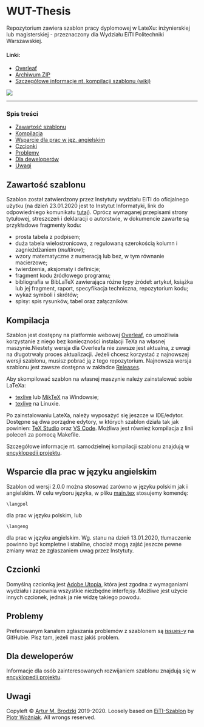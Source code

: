 # WUT-Thesis

Repozytorium zawiera szablon pracy dyplomowej w LateXu: inżynierskiej lub magisterskiej - przeznaczony dla Wydziału EiTI Politechniki Warszawskiej.

#### Linki:
[ref:overleaf]: https://www.overleaf.com/latex/templates/wut-thesis/vfvvdqztfqbt
[ref:current-zip]: https://github.com/ArturB/WUT-Thesis/releases/tag/2.1.0
[ref:alpha-zip]: https://github.com/ArturB/WUT-Thesis/releases/tag/2.1.0
[ref:poradnik-ii]: http://www.ii.pw.edu.pl/index.php/ii_pol/Instytut-Informatyki/Nauczanie/Poradnik-dyplomanta/Przygotowanie-pracy-dyplomowej
[ref:wiki]: https://github.com/ArturB/WUT-Thesis/wiki
[ref:wiki-kompilacja]: https://github.com/ArturB/WUT-Thesis/wiki/Kompilacja-szablonu
[ref:wiki-dla-deweloperów]: https://github.com/ArturB/WUT-Thesis/wiki/Dla-deweloper%C3%B3w

[ref:main-tex]: https://github.com/ArturB/WUT-Thesis/blob/master/main.tex
[ref:releases-dir]: https://github.com/ArturB/WUT-Thesis/tree/master/releases

[ref:issues]: https://github.com/ArturB/WUT-Thesis/issues
[ref:releases]: https://github.com/ArturB/WUT-Thesis/releases

[ref:texlive]: https://www.tug.org/texlive/
[ref:miktex]: https://miktex.org/
[ref:texstudio]: https://www.texstudio.org/
[ref:vscode]: https://code.visualstudio.com/

* [Overleaf][ref:overleaf]
* [Archiwum ZIP][ref:releases]
* [Szczegółowe informacje nt. kompilacji szablonu (wiki)][ref:wiki]

![](https://i.imgur.com/yeeuWpC.png)

----
### Spis treści
* [Zawartość szablonu](#zawartość-szablonu)
* [Kompilacja](#kompilacja)
* [Wsparcie dla prac w jęz. angielskim](#wsparcie-dla-prac-w-języku-angielskim)
* [Czcionki](#czcionki)
* [Problemy](#problemy)
* [Dla deweloperów](#dla-deweloperów)
* [Uwagi](#uwagi)

## Zawartość szablonu
Szablon został zatwierdzony przez Instytuty wydziału EiTI do oficjalnego użytku (na dzień 23.01.2020 jest to Instytut Informatyki, link do odpowiedniego komunikatu [tutaj][ref:poradnik-ii]). Oprócz wymaganej przepisami strony tytułowej, streszczeń i deklaracji o autorstwie, w dokumencie zawarte są przykładowe fragmenty kodu:
- prosta tabela z podpisem;
- duża tabela wielostronicowa, z regulowaną szerokością kolumn i zagnieżdżaniem (*multirow*);
- wzory matematyczne z numeracją lub bez, w tym równanie macierzowe;
- twierdzenia, aksjomaty i definicje;
- fragment kodu źródłowego programu;
- bibliografia w BibLaTeX zawierająca różne typy źródeł: artykuł, książka lub jej fragment, raport, specyfikacja techniczna, repozytorium kodu;
- wykaz symboli i skrótów;
- spisy: spis rysunków, tabel oraz załączników.

## Kompilacja
Szablon jest dostępny na platformie webowej [Overleaf][ref:overleaf], co umożliwia korzystanie z niego bez konieczności instalacji TeXa na własnej maszynie.Niestety wersja dla Overleafa nie zawsze jest aktualna, z uwagi na długotrwały proces aktualizacji. Jeżeli chcesz korzystać z najnowszej wersji szablonu, musisz pobrać ją z tego repozytorium. Najnowsza wersja szablonu jest zawsze dostępna w zakładce [Releases][ref:releases]. 

Aby skompilować szablon na własnej maszynie należy zainstalować sobie LaTeXa:
- [texlive][ref:texlive] lub [MikTeX][ref:miktex] na Windowsie;
- [texlive][ref:texlive] na Linuxie.

Po zainstalowaniu LateXa, należy wyposażyć się jeszcze w IDE/edytor. Dostępne są dwa porządne edytory, w których szablon działa tak jak powinien: [TeX Studio][ref:texstudio] oraz [VS Code][ref:vscode]. Możliwa jest również kompilacja z linii poleceń za pomocą Makefile.

Szczegółowe informacje nt. samodzielnej kompilacji szablonu znajdują w [encyklopedii projektu][ref:wiki-kompilacja]. 

## Wsparcie dla prac w języku angielskim
Szablon od wersji 2.0.0 można stosować zarówno w języku polskim jak i angielskim. W celu wyboru języka, w pliku [main.tex][ref:main-tex] stosujemy komendę:

```
\langpol
```

dla prac w języku polskim, lub

```
\langeng
```

dla prac w języku angielskim. Wg. stanu na dzień 13.01.2020, tłumaczenie powinno być kompletne i stabilne, chociaż mogą zajść jeszcze pewne zmiany wraz ze zgłaszaniem uwag przez Instytuty.

## Czcionki
Domyślną czcionką jest [Adobe Utopia](https://ctan.org/pkg/fourier), która jest zgodna z wymaganiami wydziału i zapewnia wszystkie niezbędne interfejsy. Możliwe jest użycie innych czcionek, jednak ja nie widzę takiego powodu.

## Problemy
Preferowanym kanałem zgłaszania problemów z szablonem są [issues-y][ref:issues] na GitHubie. Pisz tam, jeżeli masz jakiś problem.

## Dla deweloperów
Informacje dla osób zainteresowanych rozwijaniem szablonu znajdują się w [encyklopedii projektu][ref:wiki-dla-deweloperów]. 

## Uwagi
Copyleft © [Artur M. Brodzki](https://github.com/ArturB) 2019-2020. Loosely based on [EiTI-Szablon](https://github.com/pwozniak/EiTI-Szablon) by [Piotr Woźniak](https://github.com/pwozniak). All wrongs reserved. 
